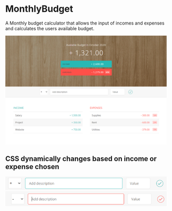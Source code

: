 # MonthlyBudget
A Monthly budget calculator that allows the input of incomes and expenses and calculates the users available budget.

![Screenshot](Images/Screenshot.png?raw=true "Screen Shot")

## CSS dynamically changes based on income or expense chosen
![Screenshot](Images/incCSS.png?raw=true "Screen Shot")
![Screenshot](Images/expCSS.png?raw=true "Screen Shot")